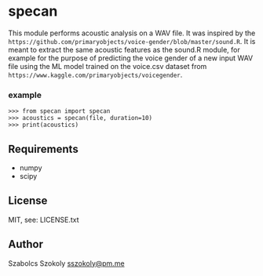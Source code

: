 # specan
This module performs acoustic analysis on a WAV file. It was inspired by the `https://github.com/primaryobjects/voice-gender/blob/master/sound.R`. It is meant to extract the same acoustic features as the sound.R module, for example for the purpose of predicting the voice gender of a new input WAV file using the ML model trained on the voice.csv dataset from `https://www.kaggle.com/primaryobjects/voicegender`.


### example ###
```
>>> from specan import specan
>>> acoustics = specan(file, duration=10)
>>> print(acoustics)

```
## Requirements

- numpy
- scipy

## License

MIT, see: LICENSE.txt

## Author

Szabolcs Szokoly <a href="mailto:sszokoly@pm.me">sszokoly@pm.me</a>

